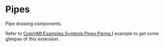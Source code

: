 # Pipes

Pipe drawing components.

Refer to [CuteHMI.Examples.Symbols.Pipes.Piping.1](../../Examples/Symbols/Pipes/Piping.1/) example to get some glimpse of this
extension.
